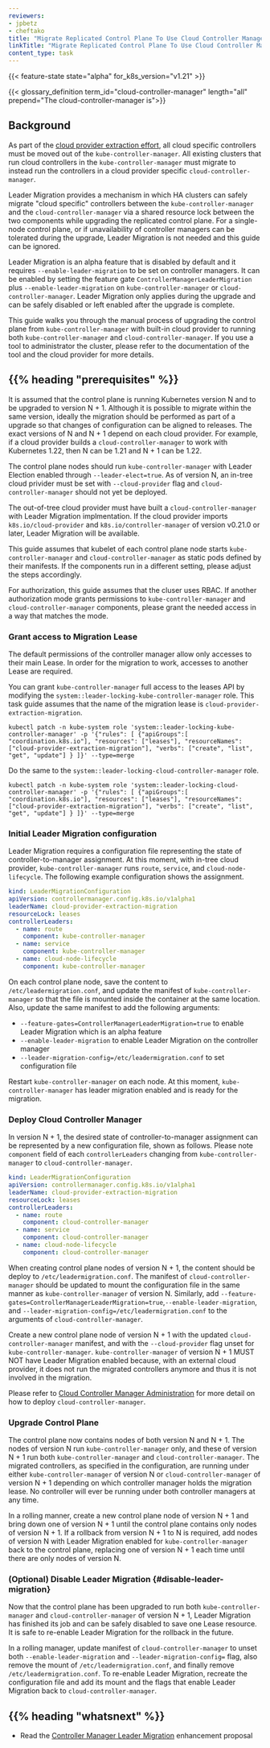 ```yaml
---
reviewers:
- jpbetz
- cheftako
title: "Migrate Replicated Control Plane To Use Cloud Controller Manager"
linkTitle: "Migrate Replicated Control Plane To Use Cloud Controller Manager"
content_type: task
---
```



<!-- overview -->

{{< feature-state state="alpha" for_k8s_version="v1.21" >}}

{{< glossary_definition term_id="cloud-controller-manager" length="all" prepend="The cloud-controller-manager is">}}

## Background

As part of the [cloud provider extraction effort](https://kubernetes.io/blog/2019/04/17/the-future-of-cloud-providers-in-kubernetes/), all cloud specific controllers must be moved out of the `kube-controller-manager`. All existing clusters that run cloud controllers in the `kube-controller-manager` must migrate to instead run the controllers in a cloud provider specific `cloud-controller-manager`.

Leader Migration provides a mechanism in which HA clusters can safely migrate "cloud specific" controllers between the `kube-controller-manager` and the `cloud-controller-manager` via a shared resource lock between the two components while upgrading the replicated control plane. For a single-node control plane, or if unavailability of controller managers can be tolerated during the upgrade, Leader Migration is not needed and this guide can be ignored.

Leader Migration is an alpha feature that is disabled by default and it requires `--enable-leader-migration` to be set on controller managers. It can be enabled by setting the feature gate `ControllerManagerLeaderMigration` plus `--enable-leader-migration` on `kube-controller-manager` or `cloud-controller-manager`. Leader Migration only applies during the upgrade and can be safely disabled or left enabled after the upgrade is complete.

This guide walks you through the manual process of upgrading the control plane from `kube-controller-manager` with built-in cloud provider to running both `kube-controller-manager` and `cloud-controller-manager`. If you use a tool to administrator the cluster, please refer to the documentation of the tool and the cloud provider for more details.

## {{% heading "prerequisites" %}}

It is assumed that the control plane is running Kubernetes version N and to be upgraded to version N + 1. Although it is possible to migrate within the same version, ideally the migration should be performed as part of a upgrade so that changes of configuration can be aligned to releases. The exact versions of N and N + 1 depend on each cloud provider. For example, if a cloud provider builds a `cloud-controller-manager` to work with Kubernetes 1.22, then N can be 1.21 and N + 1 can be 1.22.

The control plane nodes should run `kube-controller-manager` with Leader Election enabled through `--leader-elect=true`. As of version N, an in-tree cloud privider must be set with `--cloud-provider` flag and `cloud-controller-manager` should not yet be deployed.

The out-of-tree cloud provider must have built a `cloud-controller-manager` with Leader Migration implmentation. If the cloud provider imports `k8s.io/cloud-provider` and `k8s.io/controller-manager` of version v0.21.0 or later, Leader Migration will be available.

This guide assumes that kubelet of each control plane node starts `kube-controller-manager` and `cloud-controller-manager` as static pods defined by their manifests. If the components run in a different setting, please adjust the steps accordingly.

For authorization, this guide assumes that the cluser uses RBAC. If another authorization mode grants permissions to `kube-controller-manager` and `cloud-controller-manager` components, please grant the needed access in a way that matches the mode.

<!-- steps -->

### Grant access to Migration Lease

The default permissions of the controller manager allow only accesses to their main Lease. In order for the migration to work, accesses to another Lease are required.

You can grant `kube-controller-manager` full access to the leases API by modifying the `system::leader-locking-kube-controller-manager` role. This task guide assumes that the name of the migration lease is `cloud-provider-extraction-migration`.

`kubectl patch -n kube-system role 'system::leader-locking-kube-controller-manager' -p '{"rules": [ {"apiGroups":[ "coordination.k8s.io"], "resources": ["leases"], "resourceNames": ["cloud-provider-extraction-migration"], "verbs": ["create", "list", "get", "update"] } ]}' --type=merge`

Do the same to the `system::leader-locking-cloud-controller-manager` role.

`kubectl patch -n kube-system role 'system::leader-locking-cloud-controller-manager' -p '{"rules": [ {"apiGroups":[ "coordination.k8s.io"], "resources": ["leases"], "resourceNames": ["cloud-provider-extraction-migration"], "verbs": ["create", "list", "get", "update"] } ]}' --type=merge`

### Initial Leader Migration configuration

Leader Migration requires a configuration file representing the state of controller-to-manager assignment. At this moment, with in-tree cloud provider, `kube-controller-manager` runs `route`, `service`, and `cloud-node-lifecycle`. The following example configuration shows the assignment.

```yaml
kind: LeaderMigrationConfiguration
apiVersion: controllermanager.config.k8s.io/v1alpha1
leaderName: cloud-provider-extraction-migration
resourceLock: leases
controllerLeaders:
  - name: route
    component: kube-controller-manager
  - name: service
    component: kube-controller-manager
  - name: cloud-node-lifecycle
    component: kube-controller-manager
```

On each control plane node, save the content to `/etc/leadermigration.conf`, and update the manifest of `kube-controller-manager` so that the file is mounted inside the container at the same location. Also, update the same manifest to add the following arguments:

- `--feature-gates=ControllerManagerLeaderMigration=true` to enable Leader Migration which is an alpha feature
- `--enable-leader-migration` to enable Leader Migration on the controller manager
- `--leader-migration-config=/etc/leadermigration.conf` to set configuration file

Restart `kube-controller-manager` on each node. At this moment, `kube-controller-manager` has leader migration enabled and is ready for the migration.

### Deploy Cloud Controller Manager

In version N + 1, the desired state of controller-to-manager assignment can be represented by a new configuration file, shown as follows. Please note `component` field of each `controllerLeaders` changing from `kube-controller-manager` to `cloud-controller-manager`.

```yaml
kind: LeaderMigrationConfiguration
apiVersion: controllermanager.config.k8s.io/v1alpha1
leaderName: cloud-provider-extraction-migration
resourceLock: leases
controllerLeaders:
  - name: route
    component: cloud-controller-manager
  - name: service
    component: cloud-controller-manager
  - name: cloud-node-lifecycle
    component: cloud-controller-manager
```

When creating control plane nodes of version N + 1, the content should be deploy to `/etc/leadermigration.conf`. The manifest of `cloud-controller-manager` should be updated to mount the configuration file in the same manner as `kube-controller-manager` of version N. Similarly, add `--feature-gates=ControllerManagerLeaderMigration=true`,`--enable-leader-migration`, and `--leader-migration-config=/etc/leadermigration.conf` to the arguments of `cloud-controller-manager`.

Create a new control plane node of version N + 1 with the updated `cloud-controller-manager` manifest, and with the `--cloud-provider` flag unset for `kube-controller-manager`. `kube-controller-manager` of version N + 1 MUST NOT have Leader Migration enabled because, with an external cloud provider, it does not run the migrated controllers anymore and thus it is not involved in the migration.

Please refer to [Cloud Controller Manager Administration](/docs/tasks/administer-cluster/running-cloud-controller/) for more detail on how to deploy `cloud-controller-manager`.

### Upgrade Control Plane

The control plane now contains nodes of both version N and N + 1. The nodes of version N run `kube-controller-manager` only, and these of version N + 1 run both `kube-controller-manager` and `cloud-controller-manager`. The migrated controllers, as specified in the configuration, are running under either `kube-controller-manager` of version N or `cloud-controller-manager` of version N + 1 depending on which controller manager holds the migration lease. No controller will ever be running under both controller managers at any time.

In a rolling manner, create a new control plane node of version N + 1 and bring down one of version N + 1 until the control plane contains only nodes of version N + 1.
If a rollback from version N + 1 to N is required, add nodes of version N with Leader Migration enabled for `kube-controller-manager` back to the control plane, replacing one of version N + 1 each time until there are only nodes of version N.

### (Optional) Disable Leader Migration {#disable-leader-migration}

Now that the control plane has been upgraded to run both `kube-controller-manager` and `cloud-controller-manager` of version N + 1, Leader Migration has finished its job and can be safely disabled to save one Lease resource. It is safe to re-enable Leader Migration for the rollback in the future.

In a rolling manager, update manifest of `cloud-controller-manager` to unset both `--enable-leader-migration` and `--leader-migration-config=` flag, also remove the mount of `/etc/leadermigration.conf`, and finally remove `/etc/leadermigration.conf`. To re-enable Leader Migration, recreate the configuration file and add its mount and the flags that enable Leader Migration back to `cloud-controller-manager`.

## {{% heading "whatsnext" %}}

- Read the [Controller Manager Leader Migration](https://github.com/kubernetes/enhancements/tree/master/keps/sig-cloud-provider/2436-controller-manager-leader-migration) enhancement proposal
